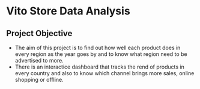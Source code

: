 # Vito Store Data Analysis

## Project Objective
- The aim of this project is to find out how well each product does in every region as the year goes by and to know what region need to be advertised to more. 
- There is an interactice dashboard that tracks the rend of products in every country and also to know which channel brings more sales, online shopping or offline.
